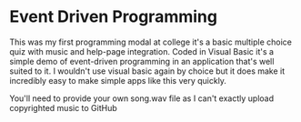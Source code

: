 # Event Driven Programming 
This was my first programming modal at college it's a basic multiple choice quiz with music and help-page integration. Coded in Visual Basic it's a simple demo of event-driven programming in an application that's well suited to it. I wouldn't use visual basic again by choice but it does make it incredibly easy to make simple apps like this very quickly.

You'll need to provide your own song.wav file as I can't exactly upload copyrighted music to GitHub
